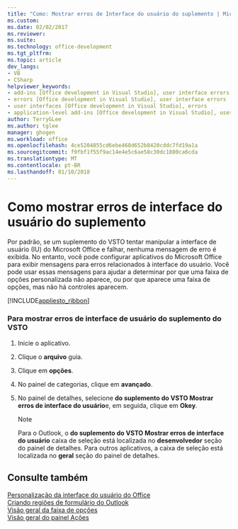 ```yaml
---
title: "Como: Mostrar erros de Interface do usuário do suplemento | Microsoft Docs"
ms.custom: 
ms.date: 02/02/2017
ms.reviewer: 
ms.suite: 
ms.technology: office-development
ms.tgt_pltfrm: 
ms.topic: article
dev_langs:
- VB
- CSharp
helpviewer_keywords:
- add-ins [Office development in Visual Studio], user interface errors
- errors [Office development in Visual Studio], user interface errors
- user interfaces [Office development in Visual Studio], errors
- application-level add-ins [Office development in Visual Studio], user interface errors
author: TerryGLee
ms.author: tglee
manager: ghogen
ms.workload: office
ms.openlocfilehash: 4ce5204855cd6ebe468d652b8420cddc7fd19a1a
ms.sourcegitcommit: f9fbf1f55f9ac14e4e5c6ae58c30dc1800ca6cda
ms.translationtype: MT
ms.contentlocale: pt-BR
ms.lasthandoff: 01/10/2018
---
```

# <a name="how-to-show-add-in-user-interface-errors"></a>Como mostrar erros de interface do usuário do suplemento
  Por padrão, se um suplemento do VSTO tentar manipular a interface de usuário (IU) do Microsoft Office e falhar, nenhuma mensagem de erro é exibida. No entanto, você pode configurar aplicativos do Microsoft Office para exibir mensagens para erros relacionados à interface do usuário. Você pode usar essas mensagens para ajudar a determinar por que uma faixa de opções personalizada não aparece, ou por que aparece uma faixa de opções, mas não há controles aparecem.  
  
 [!INCLUDE[appliesto_ribbon](../vsto/includes/appliesto-ribbon-md.md)]  
  
### <a name="to-show-vsto-add-in-user-interface-errors"></a>Para mostrar erros de interface de usuário do suplemento do VSTO  
  
1.  Inicie o aplicativo.  
  
2.  Clique o **arquivo** guia.  
  
3.  Clique em **opções**.  
  
4.  No painel de categorias, clique em **avançado**.  
  
5.  No painel de detalhes, selecione **do suplemento do VSTO Mostrar erros de interface do usuário**e, em seguida, clique em **Okey**.  
  
    > [!NOTE]  
    >  Para o Outlook, o **do suplemento do VSTO Mostrar erros de interface do usuário** caixa de seleção está localizada no **desenvolvedor** seção do painel de detalhes. Para outros aplicativos, a caixa de seleção está localizada no **geral** seção do painel de detalhes.  
  
## <a name="see-also"></a>Consulte também  
 [Personalização da interface do usuário do Office](../vsto/office-ui-customization.md)   
 [Criando regiões de formulário do Outlook](../vsto/creating-outlook-form-regions.md)   
 [Visão geral da faixa de opções](../vsto/ribbon-overview.md)   
 [Visão geral do painel Ações](../vsto/actions-pane-overview.md)  
  
  